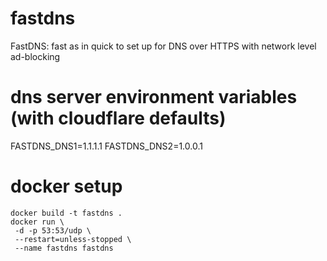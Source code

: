 # fastdns
FastDNS: fast as in quick to set up for DNS over HTTPS with network level ad-blocking

# dns server environment variables (with cloudflare defaults)
FASTDNS_DNS1=1.1.1.1
FASTDNS_DNS2=1.0.0.1

# docker setup
```
docker build -t fastdns .
docker run \
 -d -p 53:53/udp \
 --restart=unless-stopped \
 --name fastdns fastdns
```
